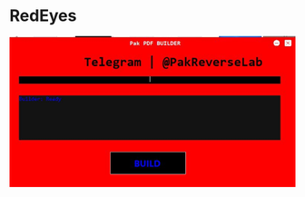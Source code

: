 # RedEyes
![Image Alt](https://github.com/PakReverseLab/RedEyes/blob/59bf5c9120273c8f1e18d04f53c9993ab6edb53b/-5803431794463329282_120.jpg)
